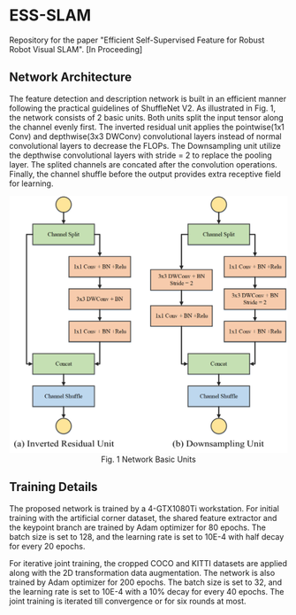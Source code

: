 # ESS-SLAM
Repository for the paper "Efficient Self-Supervised Feature for Robust Robot Visual SLAM". [In Proceeding]

## Network Architecture

The feature detection and description network is built in an efficient manner following the practical guidelines of ShuffleNet V2. As illustrated in Fig. 1, the network consists of 2 basic units. Both units split the input tensor along the channel evenly first. The inverted residual unit applies the pointwise(1x1 Conv) and depthwise(3x3 DWConv) convolutional layers instead of normal convolutional layers to decrease the FLOPs. The Downsampling unit utilize the depthwise convolutional layers with stride = 2 to replace the pooling layer. The splited channels are concated after the convolution operations. Finally, the channel shuffle before the output provides extra receptive field for learning.

<center>
	<img src="./images/Units.png" alt="Units" style="zoom:50%;" />
    <div>Fig. 1  Network Basic Units</div>
</center>

## Training Details
The proposed network is trained by a 4-GTX1080Ti workstation. For initial training with the artificial corner dataset, the shared feature extractor and the keypoint branch are trained by Adam optimizer for 80 epochs. The batch size is set to 128, and the learning rate is set to 10E-4 with half decay for every 20 epochs. 

For iterative joint training, the cropped COCO and KITTI datasets are applied along with the 2D transformation data augmentation. The network is also trained by Adam optimizer for 200 epochs. The batch size is set to 32, and the learning rate is set to 10E-4 with a 10% decay for every 40 epochs. The joint training is iterated till convergence or for six rounds at most.

